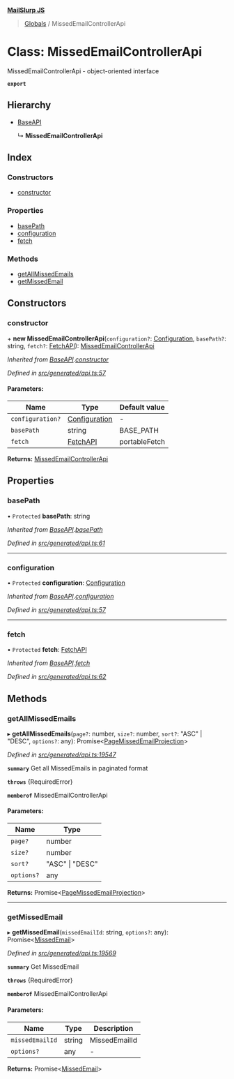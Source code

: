 **[MailSlurp JS](../README.md)**

> [Globals](../README.md) / MissedEmailControllerApi

# Class: MissedEmailControllerApi

MissedEmailControllerApi - object-oriented interface

**`export`** 

## Hierarchy

* [BaseAPI](baseapi.md)

  ↳ **MissedEmailControllerApi**

## Index

### Constructors

* [constructor](missedemailcontrollerapi.md#constructor)

### Properties

* [basePath](missedemailcontrollerapi.md#basepath)
* [configuration](missedemailcontrollerapi.md#configuration)
* [fetch](missedemailcontrollerapi.md#fetch)

### Methods

* [getAllMissedEmails](missedemailcontrollerapi.md#getallmissedemails)
* [getMissedEmail](missedemailcontrollerapi.md#getmissedemail)

## Constructors

### constructor

\+ **new MissedEmailControllerApi**(`configuration?`: [Configuration](configuration.md), `basePath?`: string, `fetch?`: [FetchAPI](../interfaces/fetchapi.md)): [MissedEmailControllerApi](missedemailcontrollerapi.md)

*Inherited from [BaseAPI](baseapi.md).[constructor](baseapi.md#constructor)*

*Defined in [src/generated/api.ts:57](https://github.com/mailslurp/mailslurp-client/blob/aa918cc/src/generated/api.ts#L57)*

#### Parameters:

Name | Type | Default value |
------ | ------ | ------ |
`configuration?` | [Configuration](configuration.md) | - |
`basePath` | string | BASE\_PATH |
`fetch` | [FetchAPI](../interfaces/fetchapi.md) | portableFetch |

**Returns:** [MissedEmailControllerApi](missedemailcontrollerapi.md)

## Properties

### basePath

• `Protected` **basePath**: string

*Inherited from [BaseAPI](baseapi.md).[basePath](baseapi.md#basepath)*

*Defined in [src/generated/api.ts:61](https://github.com/mailslurp/mailslurp-client/blob/aa918cc/src/generated/api.ts#L61)*

___

### configuration

• `Protected` **configuration**: [Configuration](configuration.md)

*Inherited from [BaseAPI](baseapi.md).[configuration](baseapi.md#configuration)*

*Defined in [src/generated/api.ts:57](https://github.com/mailslurp/mailslurp-client/blob/aa918cc/src/generated/api.ts#L57)*

___

### fetch

• `Protected` **fetch**: [FetchAPI](../interfaces/fetchapi.md)

*Inherited from [BaseAPI](baseapi.md).[fetch](baseapi.md#fetch)*

*Defined in [src/generated/api.ts:62](https://github.com/mailslurp/mailslurp-client/blob/aa918cc/src/generated/api.ts#L62)*

## Methods

### getAllMissedEmails

▸ **getAllMissedEmails**(`page?`: number, `size?`: number, `sort?`: \"ASC\" \| \"DESC\", `options?`: any): Promise\<[PageMissedEmailProjection](../interfaces/pagemissedemailprojection.md)>

*Defined in [src/generated/api.ts:19547](https://github.com/mailslurp/mailslurp-client/blob/aa918cc/src/generated/api.ts#L19547)*

**`summary`** Get all MissedEmails in paginated format

**`throws`** {RequiredError}

**`memberof`** MissedEmailControllerApi

#### Parameters:

Name | Type |
------ | ------ |
`page?` | number |
`size?` | number |
`sort?` | \"ASC\" \| \"DESC\" |
`options?` | any |

**Returns:** Promise\<[PageMissedEmailProjection](../interfaces/pagemissedemailprojection.md)>

___

### getMissedEmail

▸ **getMissedEmail**(`missedEmailId`: string, `options?`: any): Promise\<[MissedEmail](../interfaces/missedemail.md)>

*Defined in [src/generated/api.ts:19569](https://github.com/mailslurp/mailslurp-client/blob/aa918cc/src/generated/api.ts#L19569)*

**`summary`** Get MissedEmail

**`throws`** {RequiredError}

**`memberof`** MissedEmailControllerApi

#### Parameters:

Name | Type | Description |
------ | ------ | ------ |
`missedEmailId` | string | MissedEmailId |
`options?` | any | - |

**Returns:** Promise\<[MissedEmail](../interfaces/missedemail.md)>
